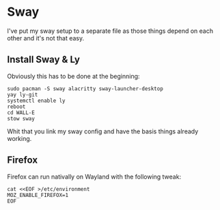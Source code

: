 # Sway
I've put my sway setup to a separate file as those things depend on each other and it's not that easy.

## Install Sway & Ly 
Obviously this has to be done at the beginning:

```
sudo pacman -S sway alacritty sway-launcher-desktop
yay ly-git
systemctl enable ly
reboot
cd WALL-E
stow sway
```

Whit that you link my sway config and have the basis things already working.

## Firefox
Firefox can run nativally on Wayland with the following tweak:

```
cat <<EOF >/etc/environment
MOZ_ENABLE_FIREFOX=1
EOF
```

## 